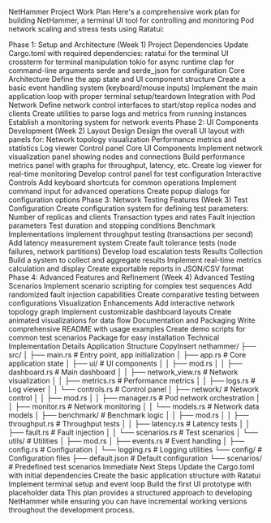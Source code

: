 NetHammer Project Work Plan
Here's a comprehensive work plan for building NetHammer, a terminal UI tool for controlling and monitoring Pod network scaling and stress tests using Ratatui:

Phase 1: Setup and Architecture (Week 1)
Project Dependencies
Update Cargo.toml with required dependencies:
ratatui for the terminal UI
crossterm for terminal manipulation
tokio for async runtime
clap for command-line arguments
serde and serde_json for configuration
Core Architecture
Define the app state and UI component structure
Create a basic event handling system (keyboard/mouse inputs)
Implement the main application loop with proper terminal setup/teardown
Integration with Pod Network
Define network control interfaces to start/stop replica nodes and clients
Create utilities to parse logs and metrics from running instances
Establish a monitoring system for network events
Phase 2: UI Components Development (Week 2)
Layout Design
Design the overall UI layout with panels for:
Network topology visualization
Performance metrics and statistics
Log viewer
Control panel
Core UI Components
Implement network visualization panel showing nodes and connections
Build performance metrics panel with graphs for throughput, latency, etc.
Create log viewer for real-time monitoring
Develop control panel for test configuration
Interactive Controls
Add keyboard shortcuts for common operations
Implement command input for advanced operations
Create popup dialogs for configuration options
Phase 3: Network Testing Features (Week 3)
Test Configuration
Create configuration system for defining test parameters:
Number of replicas and clients
Transaction types and rates
Fault injection parameters
Test duration and stopping conditions
Benchmark Implementations
Implement throughput testing (transactions per second)
Add latency measurement system
Create fault tolerance tests (node failures, network partitions)
Develop load escalation tests
Results Collection
Build a system to collect and aggregate results
Implement real-time metrics calculation and display
Create exportable reports in JSON/CSV format
Phase 4: Advanced Features and Refinement (Week 4)
Advanced Testing Scenarios
Implement scenario scripting for complex test sequences
Add randomized fault injection capabilities
Create comparative testing between configurations
Visualization Enhancements
Add interactive network topology graph
Implement customizable dashboard layouts
Create animated visualizations for data flow
Documentation and Packaging
Write comprehensive README with usage examples
Create demo scripts for common test scenarios
Package for easy installation
Technical Implementation Details
Application Structure
CopyInsert
nethammer/
├── src/
│   ├── main.rs             # Entry point, app initialization
│   ├── app.rs              # Core application state
│   ├── ui/                 # UI components
│   │   ├── mod.rs
│   │   ├── dashboard.rs    # Main dashboard
│   │   ├── network_view.rs # Network visualization
│   │   ├── metrics.rs      # Performance metrics
│   │   ├── logs.rs         # Log viewer
│   │   └── controls.rs     # Control panel
│   ├── network/            # Network control
│   │   ├── mod.rs
│   │   ├── manager.rs      # Pod network orchestration
│   │   ├── monitor.rs      # Network monitoring
│   │   └── models.rs       # Network data models
│   ├── benchmark/          # Benchmark logic
│   │   ├── mod.rs
│   │   ├── throughput.rs   # Throughput tests
│   │   ├── latency.rs      # Latency tests
│   │   ├── fault.rs        # Fault injection
│   │   └── scenarios.rs    # Test scenarios
│   └── utils/              # Utilities
│       ├── mod.rs
│       ├── events.rs       # Event handling
│       ├── config.rs       # Configuration
│       └── logging.rs      # Logging utilities
└── config/                 # Configuration files
    ├── default.json        # Default configuration
    └── scenarios/          # Predefined test scenarios
Immediate Next Steps
Update the Cargo.toml with initial dependencies
Create the basic application structure with Ratatui
Implement terminal setup and event loop
Build the first UI prototype with placeholder data
This plan provides a structured approach to developing NetHammer while ensuring you can have incremental working versions throughout the development process.